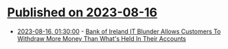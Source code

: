 # [Published on 2023-08-16](index.md)

* [2023-08-16, 01:30:00](https://news.slashdot.org/story/23/08/16/0128247/bank-of-ireland-it-blunder-allows-customers-to-withdraw-more-money-than-whats-held-in-their-accounts?utm_source=rss1.0mainlinkanon&utm_medium=feed) - [Bank of Ireland IT Blunder Allows Customers To Withdraw More Money Than What's Held In Their Accounts](https://news.slashdot.org/story/23/08/16/0128247/bank-of-ireland-it-blunder-allows-customers-to-withdraw-more-money-than-whats-held-in-their-accounts?utm_source=rss1.0mainlinkanon&utm_medium=feed)
